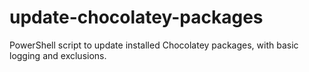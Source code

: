 # update-chocolatey-packages
PowerShell script to update installed Chocolatey packages, with basic logging and exclusions.
